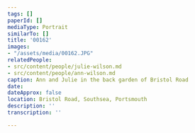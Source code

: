 ```yaml
---
tags: []
paperId: []
mediaType: Portrait
similarTo: []
title: '00162'
images:
- "/assets/media/00162.JPG"
relatedPeople:
- src/content/people/julie-wilson.md
- src/content/people/ann-wilson.md
caption: Ann and Julie in the back garden of Bristol Road
date: 
dateApprox: false
location: Bristol Road, Southsea, Portsmouth
description: ''
transcription: ''

---
```

